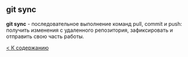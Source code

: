 ## git sync

**git sync** - последовательное выполнение команд pull, commit и push: получить изменения с удаленного репозитория, зафиксировать и отправить свою часть работы.


[< К содержанию](./readme.md)